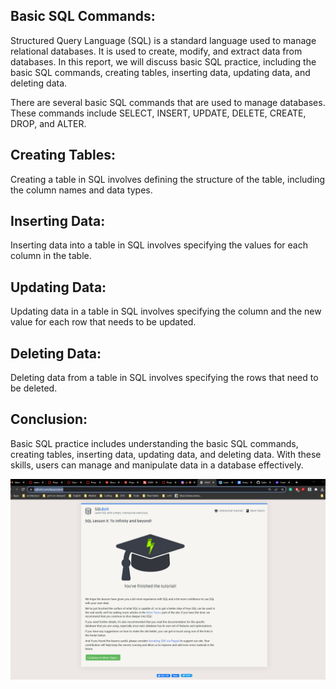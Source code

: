 ## Basic SQL Commands:

Structured Query Language (SQL) is a standard language used to manage relational databases. It is used to create, modify, and extract data from databases. In this report, we will discuss basic SQL practice, including the basic SQL commands, creating tables, inserting data, updating data, and deleting data.


There are several basic SQL commands that are used to manage databases. These commands include SELECT, INSERT, UPDATE, DELETE, CREATE, DROP, and ALTER.


## Creating Tables:

Creating a table in SQL involves defining the structure of the table, including the column names and data types.

## Inserting Data:

Inserting data into a table in SQL involves specifying the values for each column in the table. 

## Updating Data:

Updating data in a table in SQL involves specifying the column and the new value for each row that needs to be updated. 

## Deleting Data:

Deleting data from a table in SQL involves specifying the rows that need to be deleted.

## Conclusion:

Basic SQL practice includes understanding the basic SQL commands, creating tables, inserting data, updating data, and deleting data. With these skills, users can manage and manipulate data in a database effectively.


![sql](./Screenshot%202023-04-03%20001055.png)